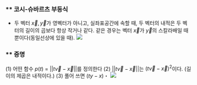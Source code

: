 ### ** 코시-슈바르츠 부등식
- 두 벡터 $\vec{x}, \vec{y}$가 영벡터가 아니고, 실좌표공간에 속할 때, 두 벡터의 내적은 두 벡터의 길이의 곱보다 항상 작거나 같다. 같은 경우는 벡터 $\vec{x}$가 $\vec{y}$의 스칼라배일 때뿐이다(동일선상에 있을 때).
![](1-5-3-1.png)

### ** 증명
(1) 어떤 함수 $p(t)$ = $||t\vec{v} - \vec{x}||$를 정의한다
(2) $||t\vec{v} - \vec{x}||$는 $(t\vec{v} - \vec{x})^2$이다. (길이의 제곱은 내적이다.)
(3) 풀어 쓰면 $(ty - x) ・$
![](1-5-3-2.png)